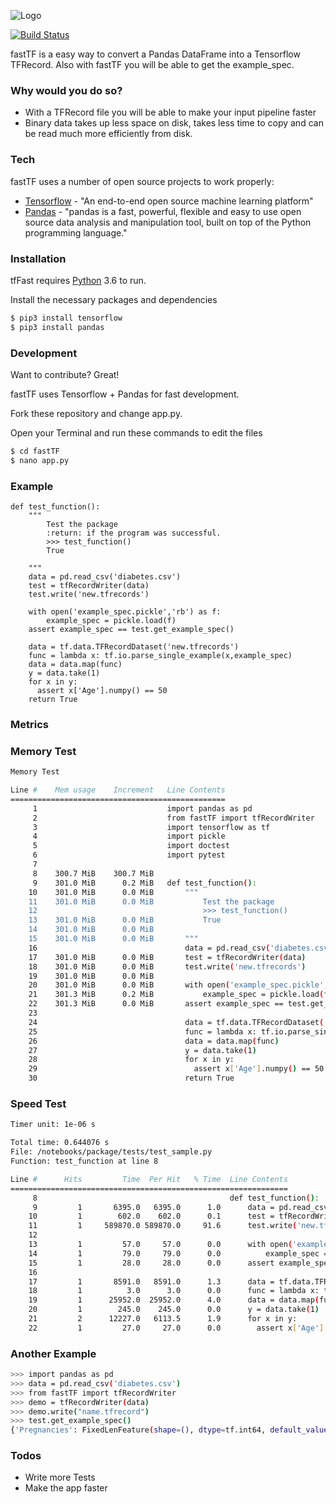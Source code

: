 ![Logo](https://i.ibb.co/zZ88YRq/3ee77eca-5573-4591-b911-b0a01ea0ad3a-200x200.png)

[![Build Status](https://travis-ci.com/azfar154/fastTF.svg?token=f7cQs9ipscGj1qwuxd1Q&branch=master)](https://travis-ci.com/azfar154/fastTF)

fastTF is a easy way to convert a Pandas DataFrame into a Tensorflow TFRecord. Also with fastTF you will be able to get the example_spec. 
### Why would you do so?

  - With a TFRecord file you will be able to make your input pipeline faster
  - Binary data takes up less space on disk, takes less time to copy and can be read much more efficiently from disk.
### Tech

fastTF uses a number of open source projects to work properly:
* [Tensorflow](https://www.tensorflow.org/) - "An end-to-end open source machine learning platform"
* [Pandas](https://pandas.pydata.org/) - "pandas is a fast, powerful, flexible and easy to use open source data analysis and manipulation tool,
built on top of the Python programming language."

### Installation

tfFast requires [Python](https://www.python.org/downloads/release/python-360/) 3.6 to run.

Install the necessary packages and dependencies

```sh
$ pip3 install tensorflow
$ pip3 install pandas
```


### Development

Want to contribute? Great!

fastTF uses Tensorflow + Pandas for fast development.

Fork these repository and change app.py. 

Open your Terminal and run these commands to edit the files
```sh
$ cd fastTF
$ nano app.py
```
###  Example

````
def test_function():
    """
        Test the package
        :return: if the program was successful.
        >>> test_function()
        True
    
    """
    data = pd.read_csv('diabetes.csv')
    test = tfRecordWriter(data)
    test.write('new.tfrecords')

    with open('example_spec.pickle','rb') as f:
        example_spec = pickle.load(f)
    assert example_spec == test.get_example_spec()

    data = tf.data.TFRecordDataset('new.tfrecords')
    func = lambda x: tf.io.parse_single_example(x,example_spec)
    data = data.map(func)
    y = data.take(1)
    for x in y:
      assert x['Age'].numpy() == 50
    return True
````
### Metrics

### Memory Test
```sh
Memory Test

Line #    Mem usage    Increment   Line Contents
================================================
     1                             import pandas as pd
     2                             from fastTF import tfRecordWriter
     3                             import tensorflow as tf
     4                             import pickle
     5                             import doctest
     6                             import pytest
     7                             
     8    300.7 MiB    300.7 MiB   
     9    301.0 MiB      0.2 MiB   def test_function():
    10    301.0 MiB      0.0 MiB       """
    11    301.0 MiB      0.0 MiB           Test the package
    12                                     >>> test_function()
    13    301.0 MiB      0.0 MiB           True
    14    301.0 MiB      0.0 MiB       
    15    301.0 MiB      0.0 MiB       """
    16                                 data = pd.read_csv('diabetes.csv')
    17    301.0 MiB      0.0 MiB       test = tfRecordWriter(data)
    18    301.0 MiB      0.0 MiB       test.write('new.tfrecords')
    19    301.0 MiB      0.0 MiB   
    20    301.0 MiB      0.0 MiB       with open('example_spec.pickle','rb') as f:
    21    301.3 MiB      0.2 MiB           example_spec = pickle.load(f)
    22    301.3 MiB      0.0 MiB       assert example_spec == test.get_example_spec()
    23                             
    24                                 data = tf.data.TFRecordDataset('new.tfrecords')
    25                                 func = lambda x: tf.io.parse_single_example(x,example_spec)
    26                                 data = data.map(func)
    27                                 y = data.take(1)
    28                                 for x in y:
    29                                   assert x['Age'].numpy() == 50
    30                                 return True

````
### Speed Test
````sh
Timer unit: 1e-06 s

Total time: 0.644076 s
File: /notebooks/package/tests/test_sample.py
Function: test_function at line 8

Line #      Hits         Time  Per Hit   % Time  Line Contents
==============================================================
     8                                           def test_function():
     9         1       6395.0   6395.0      1.0      data = pd.read_csv('diabetes.csv')
    10         1        602.0    602.0      0.1      test = tfRecordWriter(data)
    11         1     589870.0 589870.0     91.6      test.write('new.tfrecords')
    12                                           
    13         1         57.0     57.0      0.0      with open('example_spec.pickle','rb') as f:
    14         1         79.0     79.0      0.0          example_spec = pickle.load(f)
    15         1         28.0     28.0      0.0      assert example_spec == test.get_example_spec()
    16                                           
    17         1       8591.0   8591.0      1.3      data = tf.data.TFRecordDataset('new.tfrecords')
    18         1          3.0      3.0      0.0      func = lambda x: tf.io.parse_single_example(x,example_spec)
    19         1      25952.0  25952.0      4.0      data = data.map(func)
    20         1        245.0    245.0      0.0      y = data.take(1)
    21         2      12227.0   6113.5      1.9      for x in y:
    22         1         27.0     27.0      0.0        assert x['Age'].numpy() == 50

````
### Another Example
```sh
>>> import pandas as pd
>>> data = pd.read_csv('diabetes.csv')
>>> from fastTF import tfRecordWriter
>>> demo = tfRecordWriter(data)
>>> demo.write("name.tfrecord")
>>> test.get_example_spec()
{'Pregnancies': FixedLenFeature(shape=(), dtype=tf.int64, default_value=None), 'Glucose', FixedLenFeature(shape=(), dtype=tf.int64, default_value=None), 'BloodPressure': FixedLenFeature(shape=(), dtype=tf.int64, default_value=None),  'SkinThickness': FixedLenFeature(shape=(), dtype=tf.int64, default_value=None), 'Insulin': FixedLenFeature(shape=(), dtype=tf.int64, default_value=None), 'Age': FixedLenFeature(shape=(), dtype=tf.int64, default_value=None), 'Outcome': FixedLenFeature(shape=(), dtype=tf.int64, default_value=None), 'BMI': FixedLenFeature(shape=(), dtype=tf.float32, default_value=None), 'DiabetesPedigreeFunction': FixedLenFeature(shape=(), dtype=tf.float32, default_value=None)}
```



### Todos

 - Write more Tests
 - Make the app faster

